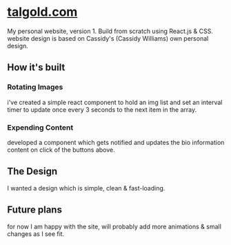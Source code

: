 [talgold.com](http://talgold.com)
==========================================
My personal website, version 1. Build from scratch using React.js & CSS.
website design is based on Cassidy's (Cassidy Williams) own personal design.

## How it's built

### Rotating Images
i've created a simple react component to hold an img list and
set an interval timer to update once every 3 seconds to the next item in the array.

### Expending Content
developed a component which gets notified and updates the bio information content on click of the buttons above.

## The Design
I wanted a design which is simple, clean & fast-loading.

## Future plans
for now I am happy with the site, will probably add more animations & small changes as I see fit.
